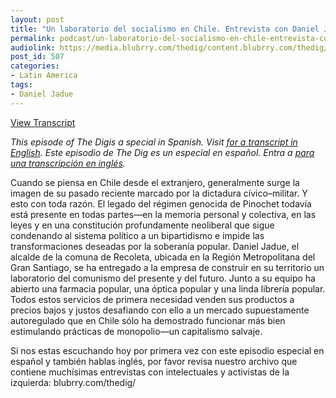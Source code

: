 ```yaml
---
layout: post
title: "Un laboratorio del socialismo en Chile. Entrevista con Daniel Jadue."
permalink: podcast/un-laboratorio-del-socialismo-en-chile-entrevista-con-daniel-jadue/
audiolink: https://media.blubrry.com/thedig/content.blubrry.com/thedig/The_Dig_-_EP_193_-_Jadue.mp3
post_id: 507
categories: 
- Latin America
tags: 
- Daniel Jadue
---
```


[View Transcript](https://www.jacobinmag.com/2019/04/communist-party-chile-left-governance-recoleta)


*This episode of The Digis a special 
 in Spanish. Visit 
[for a transcript in English](https://jacobinmag.com/2019/04/communist-party-chile-left-governance-recoleta). Este episodio de 
The Dig es un 
 especial en español. Entra a 
[para una transcripción en inglés](https://jacobinmag.com/2019/04/communist-party-chile-left-governance-recoleta).*

Cuando se piensa en Chile desde el extranjero, generalmente surge la imagen de su pasado reciente marcado por la dictadura cívico–militar. Y esto con toda razón. El legado del régimen genocida de Pinochet todavía está presente en todas partes—en la memoria personal y colectiva, en las leyes y en una constitución profundamente neoliberal que sigue condenando al sistema político a un bipartidismo e impide las transformaciones deseadas por la soberanía popular. Daniel Jadue, el alcalde de la comuna de Recoleta, ubicada en la Región Metropolitana del Gran Santiago, se ha entregado a la empresa de construir en su territorio un laboratorio del comunismo del presente y del futuro. Junto a su equipo ha abierto una farmacia popular, una óptica popular y una linda librería popular. Todos estos servicios de primera necesidad venden sus productos a precios bajos y justos desafiando con ello a un mercado supuestamente autoregulado que en Chile sólo ha demostrado funcionar más bien estimulando prácticas de monopolio—un capitalismo salvaje.

Si nos estas escuchando hoy por primera vez con este episodio especial en español y también hablas inglés, por favor revisa nuestro archivo que contiene muchísimas entrevistas con intelectuales y activistas de la izquierda: blubrry.com/thedig/